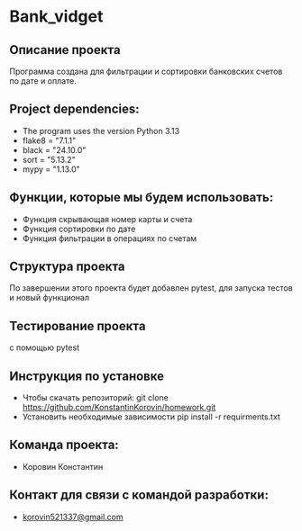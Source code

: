 # Bank_vidget
## Описание проекта
Программа создана для фильтрации и сортировки банковских счетов по дате и оплате.
## Project dependencies:
* The program uses the version Python 3.13
* flake8 = "7.1.1"
* black = "24.10.0"
* sort = "5.13.2"
* mypy = "1.13.0"
## Функции, которые мы будем использовать:
* Функция скрывающая номер карты и счета
* Функция сортировки по дате
* Функция фильтрации в операциях по счетам
## Структура проекта
По завершении этого проекта будет добавлен pytest, для запуска тестов и новый функционал
## Тестирование проекта
с помощью pytest
## Инструкция по установке
* Чтобы скачать репозиторий:
git clone 
https://github.com/KonstantinKorovin/homework.git
* Установить необходимые зависимости
pip install -r requirments.txt
## Команда проекта:
* Коровин Константин
## Контакт для связи с командой разработки:
* korovin521337@gmail.com